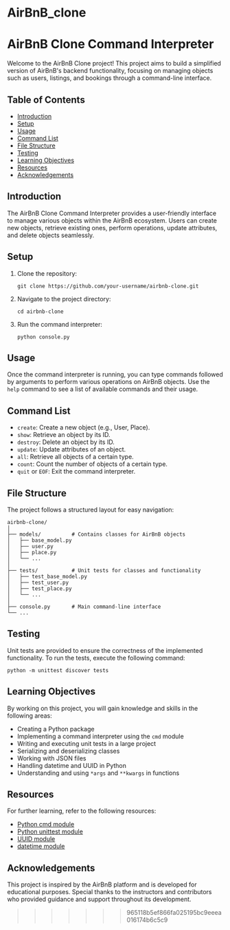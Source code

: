 # AirBnB_clone

# AirBnB Clone Command Interpreter

Welcome to the AirBnB Clone project! This project aims to build a simplified version of AirBnB's backend functionality, focusing on managing objects such as users, listings, and bookings through a command-line interface.

## Table of Contents

- [Introduction](#introduction)
- [Setup](#setup)
- [Usage](#usage)
- [Command List](#command-list)
- [File Structure](#file-structure)
- [Testing](#testing)
- [Learning Objectives](#learning-objectives)
- [Resources](#resources)
- [Acknowledgements](#acknowledgements)

## Introduction

The AirBnB Clone Command Interpreter provides a user-friendly interface to manage various objects within the AirBnB ecosystem. Users can create new objects, retrieve existing ones, perform operations, update attributes, and delete objects seamlessly.

## Setup

1. Clone the repository:
   ```
   git clone https://github.com/your-username/airbnb-clone.git
   ```

2. Navigate to the project directory:
   ```
   cd airbnb-clone
   ```

3. Run the command interpreter:
   ```
   python console.py
   ```

## Usage

Once the command interpreter is running, you can type commands followed by arguments to perform various operations on AirBnB objects. Use the `help` command to see a list of available commands and their usage.

## Command List

- `create`: Create a new object (e.g., User, Place).
- `show`: Retrieve an object by its ID.
- `destroy`: Delete an object by its ID.
- `update`: Update attributes of an object.
- `all`: Retrieve all objects of a certain type.
- `count`: Count the number of objects of a certain type.
- `quit` or `EOF`: Exit the command interpreter.

## File Structure

The project follows a structured layout for easy navigation:

```
airbnb-clone/
│
├── models/          # Contains classes for AirBnB objects
│   ├── base_model.py
│   ├── user.py
│   ├── place.py
│   └── ...
│
├── tests/           # Unit tests for classes and functionality
│   ├── test_base_model.py
│   ├── test_user.py
│   ├── test_place.py
│   └── ...
│
├── console.py       # Main command-line interface
└── ...
```

## Testing

Unit tests are provided to ensure the correctness of the implemented functionality. To run the tests, execute the following command:

```
python -m unittest discover tests
```

## Learning Objectives

By working on this project, you will gain knowledge and skills in the following areas:

- Creating a Python package
- Implementing a command interpreter using the `cmd` module
- Writing and executing unit tests in a large project
- Serializing and deserializing classes
- Working with JSON files
- Handling datetime and UUID in Python
- Understanding and using `*args` and `**kwargs` in functions

## Resources

For further learning, refer to the following resources:

- [Python cmd module](https://docs.python.org/3/library/cmd.html)
- [Python unittest module](https://docs.python.org/3/library/unittest.html)
- [UUID module](https://docs.python.org/3/library/uuid.html)
- [datetime module](https://docs.python.org/3/library/datetime.html)

## Acknowledgements

This project is inspired by the AirBnB platform and is developed for educational purposes. Special thanks to the instructors and contributors who provided guidance and support throughout its development.
>>>>>>> 965118b5ef866fa025195bc9eeea016174b6c5c9
